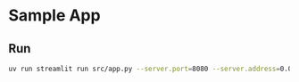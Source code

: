 # Sample App

## Run

```bash
uv run streamlit run src/app.py --server.port=8080 --server.address=0.0.0.0
```

